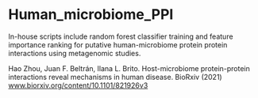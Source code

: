 # Human_microbiome_PPI

In-house scripts include random forest classifier training and feature importance ranking for putative human-microbiome protein protein interactions using metagenomic studies.

Hao Zhou, Juan F. Beltrán, Ilana L. Brito. Host-microbiome protein-protein interactions reveal mechanisms in human disease. BioRxiv (2021) www.biorxiv.org/content/10.1101/821926v3
